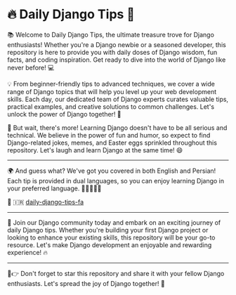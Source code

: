 # 🔥 Daily Django Tips 🚀

📚 Welcome to Daily Django Tips, the ultimate treasure trove for Django enthusiasts! Whether you're a Django newbie or a seasoned developer, this repository is here to provide you with daily doses of Django wisdom, fun facts, and coding inspiration. Get ready to dive into the world of Django like never before! 💻

💡 From beginner-friendly tips to advanced techniques, we cover a wide range of Django topics that will help you level up your web development skills. Each day, our dedicated team of Django experts curates valuable tips, practical examples, and creative solutions to common challenges. Let's unlock the power of Django together! 💪

🎉 But wait, there's more! Learning Django doesn't have to be all serious and technical. We believe in the power of fun and humor, so expect to find Django-related jokes, memes, and Easter eggs sprinkled throughout this repository. Let's laugh and learn Django at the same time! 😄

---

🌍 And guess what? We've got you covered in both English and Persian! Each tip is provided in dual languages, so you can enjoy learning Django in your preferred language. 💬🇺🇸🇮🇷

🔗 🇮🇷 [daily-django-tips-fa](https://github.com/code-barg/daily-django-tips-fa)

---

🌟 Join our Django community today and embark on an exciting journey of daily Django tips. Whether you're building your first Django project or looking to enhance your existing skills, this repository will be your go-to resource. Let's make Django development an enjoyable and rewarding experience! 🔥

---

🔗👉 Don't forget to star this repository and share it with your fellow Django enthusiasts. Let's spread the joy of Django together! 🌟
